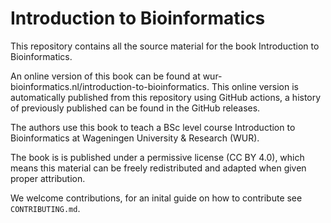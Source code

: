 # Introduction to Bioinformatics

This repository contains all the source material for the book Introduction to Bioinformatics.

An online version of this book can be found at wur-bioinformatics.nl/introduction-to-bioinformatics. This online version is automatically published from this repository using GitHub actions, a history of previously published can be found in the GitHub releases.

The authors use this book to teach a BSc level course Introduction to Bioinformatics at Wageningen University & Research (WUR). 

The book is is published under a permissive license (CC BY 4.0), which means this material can be freely redistributed and adapted when given proper attribution.

We welcome contributions, for an inital guide on how to contribute see `CONTRIBUTING.md`.